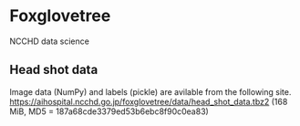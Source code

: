 # Foxglovetree
NCCHD data science

## Head shot data
Image data (NumPy) and labels (pickle) are avilable from the following site.
https://aihospital.ncchd.go.jp/foxglovetree/data/head_shot_data.tbz2
(168 MiB, MD5 = 187a68cde3379ed53b6ebc8f90c0ea83)
